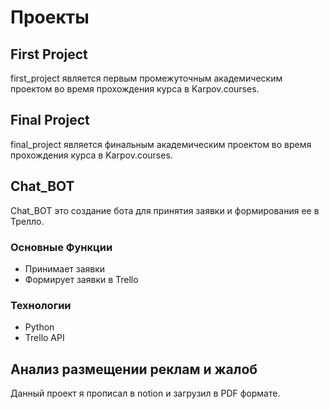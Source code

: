 # Проекты

## First Project
first_project является первым промежуточным академическим проектом во время прохождения курса в Karpov.courses.

## Final Project
final_project является финальным академическим проектом во время прохождения курса в Karpov.courses.

## Chat_BOT
Chat_BOT это создание бота для принятия заявки и формирования ее в Трелло.

### Основные Функции
- Принимает заявки
- Формирует заявки в Trello

### Технологии
- Python
- Trello API

## Анализ размещении реклам и жалоб 
Данный проект я прописал в notion и загрузил в PDF формате. 
